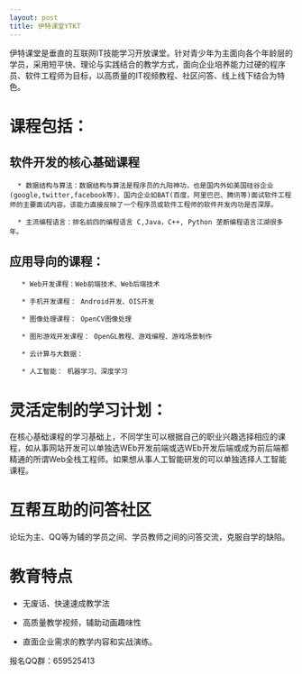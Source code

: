 ```yaml
---
layout: post
title: 伊特课堂YTKT
---
```


伊特课堂是垂直的互联网IT技能学习开放课堂。针对青少年为主面向各个年龄层的学员，采用短平快、理论与实践结合的教学方式，面向企业培养能力过硬的程序员、软件工程师为目标，以高质量的IT视频教程、社区问答、线上线下结合为特色。

# 课程包括：

## 软件开发的核心基础课程
      
      * 数据结构与算法：数据结构与算法是程序员的九阳神功，也是国内外如美国硅谷企业(google,twitter,facebook等)、国内企业如BAT(百度，阿里巴巴、腾讯等)面试软件工程师的主要面试内容。该能力直接反映了一个程序员或软件工程师的软件开发内功是否深厚。
      
      * 主流编程语言：排名前四的编程语言 C,Java，C++, Python 垄断编程语言江湖很多年。

## 应用导向的课程：

       * Web开发课程：Web前端技术、Web后端技术

       * 手机开发课程： Android开发、OIS开发

       * 图像处理课程： OpenCV图像处理

       * 图形游戏开发课程： OpenGL教程、游戏编程、游戏场景制作

       * 云计算与大数据： 

       * 人工智能： 机器学习、深度学习
      

# 灵活定制的学习计划：

   在核心基础课程的学习基础上，不同学生可以根据自己的职业兴趣选择相应的课程，如从事网站开发可以单独选WEb开发前端或选WEb开发后端或成为前后端都精通的所谓Web全栈工程师。如果想从事人工智能研发的可以单独选择人工智能课程。

# 互帮互助的问答社区

   论坛为主、QQ等为辅的学员之间、学员教师之间的问答交流，克服自学的缺陷。

# 教育特点

   * 无废话、快速速成教学法

   * 高质量教学视频，辅助动画趣味性

   * 直面企业需求的教学内容和实战演练。


报名QQ群：659525413 